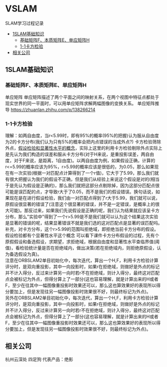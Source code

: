 # VSLAM
SLAM学习过程记录
* [1SLAM基础知识](#1SLAM基础知识)
  * [基础矩阵F、本质矩阵E、单应矩阵H](#基础矩阵F、本质矩阵E、单应矩阵H)
  * [1-1卡方检验](#1-1卡方检验)
* [相关公司](#相关公司)

## 1SLAM基础知识

### 基础矩阵F、本质矩阵E、单应矩阵H

单应矩阵
单应矩阵描述了两个平面之间的映射关系，在两个视图中特征点都处于现实世界的同一平面时，可以用单应矩阵求解两幅图像的变换关系。
单应矩阵推导
https://zhuanlan.zhihu.com/p/138266214

### 1-1卡方检验
理解：如两自由度，当r<5.99时，即有95%的概率(95%的把握)认为服从自由度为2的卡方分布(我们认为只有5%的概率会把内点错误的当成外点?)
卡方检验筛除外点，[假设检验和显著性水平的概念](https://www.matongxue.com/madocs/2095/)，实际上这里的利用卡方检验剔除外点实际上是先认为我们构造的误差和服从卡方分布(对于H来说，是重投影误差，两自由度，对于F来说，是距离，1自由度)。以两自由度为例，如果假设正确，计算的r<=5.99的概率应该为95%，r>5.99的概率应该是很低的，为0.05，那么如果现在有一次实验(根据一对匹配点计算得到了一个r值)，它大于了5.99，那么我们就有很大把握认为我们的假设不正确，但是我们从经验上来说这个假设是对的(相当于是先认为假设是正确的)，那么我们就把这部分点剔除掉，因为这部分匹配点很可能是误匹配的点，才导致r大于了0.05，而不是我们的假设错误。换句话说，如果现在是在进行假设检验，我们由一对匹配点得到了r大于5.99，我们就可以说，原假设很显著的错误了(注意这个很显著的错误，并不是一定错误，是概率上的很大可能)。那反过来，如果我们先说假设是正确的呢，我们认为结果就应该呈卡方分布，那么"实验中"得到了一个r>5.99是不是我们就可以认为这个结果这次实验是显著的错误的呢，结果显著错误不就是我们选的这对匹配点是显著的误匹配吗。
补充，对卡方分布，这个r>5.99的范围叫拒绝域，即拒绝当前卡方分布的假设。
假设检验都有个显著性水平这个概念
可以看下课件卡方分布假设的过程，先有个原假假设和备选假设，求期望，求拒绝域，根据自由度和显著性水平查临界值(阈值)，看检验统计量是否在拒绝域内，做出决策(若在拒绝域内，则拒绝原假设，认为备选假设为真)。  
注意在ORBSLAM2单目初始化中，每次迭代，算出一个H,F，利用卡方检验计算评分时，是双向重投影，其中一向投影时，如果r在拒绝域，则做好是外点的标记并不计入得分，反过来计算另一向时若r不在拒绝域，则计入得分，最终这对匹配点会被标记为外点，但得分算上了一部分(这也容易理解，就是计算出来的H或者F，至少在往其中一幅图像重投影时效果还可以，那么这也算效果好的表现所以得分要加上，但是发现往另一幅图像投影时效果很不好，则最终标记为外点)。  
另外在ORBSLAM2单目初始化中，每次迭代，算出一个H,F，利用卡方检验计算评分时，是双向重投影，其中一向投影时，如果r在拒绝域，则做好是外点的标记并不计入得分，反过来计算另一向时若r不在拒绝域，则计入得分，最终这对匹配点会被标记为外点，但得分算上了一部分(这也容易理解，就是计算出来的H或者F，至少在往其中一幅图像重投影时效果还可以，那么这也算效果好的表现所以得分要加上，但是发现往另一幅图像投影时效果很不好，则最终标记为外点)。

## 相关公司
杭州云深处 四足狗 代表产品：绝影






